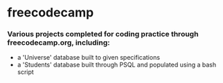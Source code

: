 # freecodecamp
### Various projects completed for coding practice through freecodecamp.org, including:

- a 'Universe' database built to given specifications
- a 'Students' database built through PSQL and populated using a bash script
